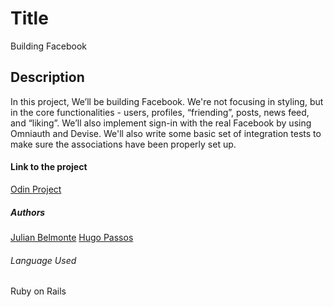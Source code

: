 # Title
Building Facebook

## Description
In this project, We’ll be building Facebook. We're not focusing in styling, but in the core functionalities - users, profiles, “friending”, posts, news feed, and “liking”. We’ll also implement sign-in with the real Facebook by using Omniauth and Devise. We'll also write some basic set of integration tests to make sure the associations have been properly set up.

#### Link to the project
[Odin Project](https://www.theodinproject.com/courses/ruby-on-rails/lessons/final-project)

##### Authors
[Julian Belmonte](https://github.com/jucora)
[Hugo Passos](https://github.com/hugopassos)

###### Language Used
Ruby on Rails
